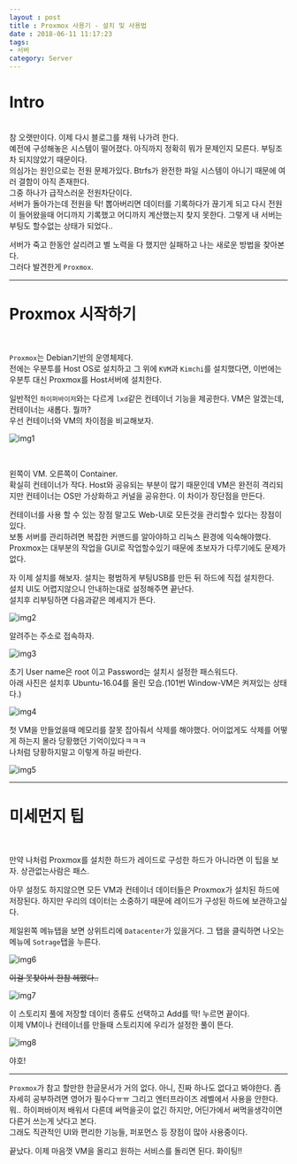 ```yaml
---
layout : post
title : Proxmox 사용기 - 설치 및 사용법
date : 2018-06-11 11:17:23
tags:
- 서버
category: Server
---
```


# Intro
<br>
참 오랫만이다. 이제 다시 블로그를 채워 나가려 한다.<br>예전에 구성해놓은 시스템이 떨어졌다. 아직까지 정확히 뭐가 문제인지 모른다. 부팅조차 되지않았기 때문이다.<br>의심가는 원인으로는 전원 문제가있다. Btrfs가 완전한 파일 시스템이 아니기 때문에 여러 결함이 아직 존재한다.<br>그중 하나가 급작스러운 전원차단이다.<br>서버가 돌아가는데 전원을 탁! 뽑아버리면 데이터를 기록하다가 끊기게 되고 다시 전원이 들어왔을때 어디까지 기록했고 어디까지 계산했는지 찾지 못한다. 그렇게 내 서버는 부팅도 할수없는 상태가 되었다..
<br>

서버가 죽고 한동안 살리려고 별 노력을 다 했지만 실패하고 나는 새로운 방법을 찾아본다.<br>그러다 발견한게 `Proxmox`.
<br>

---

# Proxmox 시작하기
<br>

`Proxmox`는 Debian기반의 운영체제다.<br>전에는 우분투를 Host OS로 설치하고 그 위에 `KVM`과 `Kimchi`를 설치했다면, 이번에는 우분투 대신 Proxmox를 Host서버에 설치한다.
<br>

일반적인 `하이퍼바이저`와는 다르게 `lxd`같은 컨테이너 기능을 제공한다. VM은 알겠는데, 컨테이너는 새롭다. 뭘까?<br>우선 컨테이너와 VM의 차이점을 비교해보자.
<br>

![img1](https://github.com/cozy-ho/cozy-ho.github.io/blob/master/images/_post-18-06-11-01.png?raw=true)

<br>

왼쪽이 VM. 오른쪽이 Container.<br>확실히 컨테이너가 작다. Host와 공유되는 부분이 많기 때문인데 VM은 완전히 격리되지만 컨테이너는 OS만 가상화하고 커널을 공유한다. 이 차이가 장단점을 만든다.
<br>

컨테이너를 사용 할 수 있는 장점 말고도 Web-UI로 모든것을 관리할수 있다는 장점이있다.<br> 보통 서버를 관리하려면 복잡한 커맨드를 알아야하고 리눅스 환경에 익숙해야했다. Proxmox는 대부분의 작업을 GUI로 작업할수있기 때문에 초보자가 다루기에도 문제가 없다.
<br>

자 이제 설치를 해보자. 설치는 평범하게 부팅USB를 만든 뒤 하드에 직접 설치한다.<br>설치 UI도 어렵지않으니 안내하는대로 설정해주면 끝난다.<br>설치후 리부팅하면 다음과같은 메세지가 뜬다.
<br>

![img2](https://github.com/cozy-ho/cozy-ho.github.io/blob/master/images/_post-18-06-11-02.png?raw=true)
<br>

알려주는 주소로 접속하자.
<br>

![img3](https://github.com/cozy-ho/cozy-ho.github.io/blob/master/images/_post-18-06-11-03.png?raw=true)
<br>

초기 User name은 root 이고 Password는 설치시 설정한 패스워드다.<br>아래 사진은 설치후 Ubuntu-16.04를 올린 모습.(101번 Window-VM은 켜져있는 상태다.)
<br>

![img4](https://github.com/cozy-ho/cozy-ho.github.io/blob/master/images/_post-18-06-11-04.png?raw=true)
<br>

첫 VM을 만들었을때 메모리를 잘못 잡아줘서 삭제를 해야했다. 어이없게도 삭제를 어떻게 하는지 몰라 당황했던 기억이있다ㅋㅋㅋ<br>나처럼 당황하지말고 이렇게 하길 바란다.
<br>

![img5](https://github.com/cozy-ho/cozy-ho.github.io/blob/master/images/_post-18-06-11-05.png?raw=true)
<br>

---

# 미세먼지 팁
<br>

만약 나처럼 Proxmox를 설치한 하드가 레이드로 구성한 하드가 아니라면 이 팁을 보자. 상관없는사람은 패스.
<br>

아무 설정도 하지않으면 모든 VM과 컨테이너 데이터들은 Proxmox가 설치된 하드에 저장된다. 하지만 우리의 데이터는 소중하기 때문에 레이드가 구성된 하드에 보관하고싶다.
<br>

제일왼쪽 메뉴탭을 보면 상위트리에 `Datacenter`가 있을거다. 그 탭을 클릭하면 나오는 메뉴에 `Sotrage`탭을 누른다.
<br>

![img6](https://github.com/cozy-ho/cozy-ho.github.io/blob/master/images/_post-18-06-11-06.png?raw=true)
<br>

~~이걸 못찾아서 한참 헤맸다..~~
<br>

![img7](https://github.com/cozy-ho/cozy-ho.github.io/blob/master/images/_post-18-06-11-07.png?raw=true)
<br>

이 스토리지 풀에 저장할 데이터 종류도 선택하고 Add를 딱! 누르면 끝이다.<br>이제 VM이나 컨테이너를 만들때 스토리지에 우리가 설정한 풀이 뜬다.
<br>

![img8](https://github.com/cozy-ho/cozy-ho.github.io/blob/master/images/_post-18-06-11-08.png?raw=true)
<br>

야호!

---

`Proxmox`가 참고 할만한 한글문서가 거의 없다. 아니, 진짜 하나도 없다고 봐야한다. 좀 자세히 공부하려면 영어가 필수다ㅠㅠ 그리고 엔터프라이즈 레벨에서 사용을 안한다. 뭐.. 하이퍼바이저 배워서 다른데 써먹을곳이 없긴 하지만, 어딘가에서 써먹을생각이면 다른거 쓰는게 낫다고 본다.<br>그래도 직관적인 UI와 편리한 기능들, 퍼포먼스 등 장점이 많아 사용중이다.
<br>

끝났다. 이제 마음껏 VM을 올리고 원하는 서비스를 돌리면 된다. 화이팅!!
